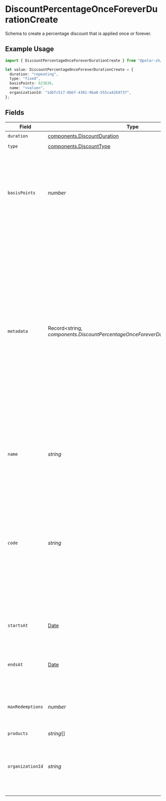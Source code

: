 # DiscountPercentageOnceForeverDurationCreate

Schema to create a percentage discount that is applied once or forever.

## Example Usage

```typescript
import { DiscountPercentageOnceForeverDurationCreate } from "@polar-sh/sdk/models/components/discountpercentageonceforeverdurationcreate.js";

let value: DiscountPercentageOnceForeverDurationCreate = {
  duration: "repeating",
  type: "fixed",
  basisPoints: 623636,
  name: "<value>",
  organizationId: "1dbfc517-0bbf-4301-9ba8-555ca42b9737",
};
```

## Fields

| Field                                                                                                                                                                                                                                                                                                                  | Type                                                                                                                                                                                                                                                                                                                   | Required                                                                                                                                                                                                                                                                                                               | Description                                                                                                                                                                                                                                                                                                            | Example                                                                                                                                                                                                                                                                                                                |
| ---------------------------------------------------------------------------------------------------------------------------------------------------------------------------------------------------------------------------------------------------------------------------------------------------------------------- | ---------------------------------------------------------------------------------------------------------------------------------------------------------------------------------------------------------------------------------------------------------------------------------------------------------------------- | ---------------------------------------------------------------------------------------------------------------------------------------------------------------------------------------------------------------------------------------------------------------------------------------------------------------------- | ---------------------------------------------------------------------------------------------------------------------------------------------------------------------------------------------------------------------------------------------------------------------------------------------------------------------- | ---------------------------------------------------------------------------------------------------------------------------------------------------------------------------------------------------------------------------------------------------------------------------------------------------------------------- |
| `duration`                                                                                                                                                                                                                                                                                                             | [components.DiscountDuration](../../models/components/discountduration.md)                                                                                                                                                                                                                                             | :heavy_check_mark:                                                                                                                                                                                                                                                                                                     | N/A                                                                                                                                                                                                                                                                                                                    |                                                                                                                                                                                                                                                                                                                        |
| `type`                                                                                                                                                                                                                                                                                                                 | [components.DiscountType](../../models/components/discounttype.md)                                                                                                                                                                                                                                                     | :heavy_check_mark:                                                                                                                                                                                                                                                                                                     | N/A                                                                                                                                                                                                                                                                                                                    |                                                                                                                                                                                                                                                                                                                        |
| `basisPoints`                                                                                                                                                                                                                                                                                                          | *number*                                                                                                                                                                                                                                                                                                               | :heavy_check_mark:                                                                                                                                                                                                                                                                                                     | Discount percentage in basis points.<br/><br/>A basis point is 1/100th of a percent.<br/>For example, to create a 25.5% discount, set this to 2550.                                                                                                                                                                    |                                                                                                                                                                                                                                                                                                                        |
| `metadata`                                                                                                                                                                                                                                                                                                             | Record<string, *components.DiscountPercentageOnceForeverDurationCreateMetadata*>                                                                                                                                                                                                                                       | :heavy_minus_sign:                                                                                                                                                                                                                                                                                                     | Key-value object allowing you to store additional information.<br/><br/>The key must be a string with a maximum length of **40 characters**.<br/>The value must be either:<br/><br/>* A string with a maximum length of **500 characters**<br/>* An integer<br/>* A floating-point number<br/>* A boolean<br/><br/>You can store up to **50 key-value pairs**. |                                                                                                                                                                                                                                                                                                                        |
| `name`                                                                                                                                                                                                                                                                                                                 | *string*                                                                                                                                                                                                                                                                                                               | :heavy_check_mark:                                                                                                                                                                                                                                                                                                     | Name of the discount. Will be displayed to the customer when the discount is applied.                                                                                                                                                                                                                                  |                                                                                                                                                                                                                                                                                                                        |
| `code`                                                                                                                                                                                                                                                                                                                 | *string*                                                                                                                                                                                                                                                                                                               | :heavy_minus_sign:                                                                                                                                                                                                                                                                                                     | Code customers can use to apply the discount during checkout. Must be between 3 and 256 characters long and contain only alphanumeric characters.If not provided, the discount can only be applied via the API.                                                                                                        |                                                                                                                                                                                                                                                                                                                        |
| `startsAt`                                                                                                                                                                                                                                                                                                             | [Date](https://developer.mozilla.org/en-US/docs/Web/JavaScript/Reference/Global_Objects/Date)                                                                                                                                                                                                                          | :heavy_minus_sign:                                                                                                                                                                                                                                                                                                     | Optional timestamp after which the discount is redeemable.                                                                                                                                                                                                                                                             |                                                                                                                                                                                                                                                                                                                        |
| `endsAt`                                                                                                                                                                                                                                                                                                               | [Date](https://developer.mozilla.org/en-US/docs/Web/JavaScript/Reference/Global_Objects/Date)                                                                                                                                                                                                                          | :heavy_minus_sign:                                                                                                                                                                                                                                                                                                     | Optional timestamp after which the discount is no longer redeemable.                                                                                                                                                                                                                                                   |                                                                                                                                                                                                                                                                                                                        |
| `maxRedemptions`                                                                                                                                                                                                                                                                                                       | *number*                                                                                                                                                                                                                                                                                                               | :heavy_minus_sign:                                                                                                                                                                                                                                                                                                     | Optional maximum number of times the discount can be redeemed.                                                                                                                                                                                                                                                         |                                                                                                                                                                                                                                                                                                                        |
| `products`                                                                                                                                                                                                                                                                                                             | *string*[]                                                                                                                                                                                                                                                                                                             | :heavy_minus_sign:                                                                                                                                                                                                                                                                                                     | N/A                                                                                                                                                                                                                                                                                                                    |                                                                                                                                                                                                                                                                                                                        |
| `organizationId`                                                                                                                                                                                                                                                                                                       | *string*                                                                                                                                                                                                                                                                                                               | :heavy_minus_sign:                                                                                                                                                                                                                                                                                                     | The ID of the organization owning the discount. **Required unless you use an organization token.**                                                                                                                                                                                                                     | 1dbfc517-0bbf-4301-9ba8-555ca42b9737                                                                                                                                                                                                                                                                                   |